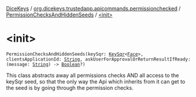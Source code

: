 [DiceKeys](../../index.md) / [org.dicekeys.trustedapp.apicommands.permissionchecked](../index.md) / [PermissionChecksAndHiddenSeeds](index.md) / [&lt;init&gt;](./-init-.md)

# &lt;init&gt;

`PermissionChecksAndHiddenSeeds(keySqr: `[`KeySqr`](../../org.dicekeys.keysqr/-key-sqr/index.md)`<`[`Face`](../../org.dicekeys.keysqr/-face/index.md)`>, clientsApplicationId: `[`String`](https://kotlinlang.org/api/latest/jvm/stdlib/kotlin/-string/index.html)`, askUserForApprovalOrReturnResultIfReady: (message: `[`String`](https://kotlinlang.org/api/latest/jvm/stdlib/kotlin/-string/index.html)`) -> `[`Boolean`](https://kotlinlang.org/api/latest/jvm/stdlib/kotlin/-boolean/index.html)`?)`

This class abstracts away all permissions checks AND all access to the keySqr seed,
so that the only way the Api which inherits from it can get to the seed is by
going through the permission checks.

